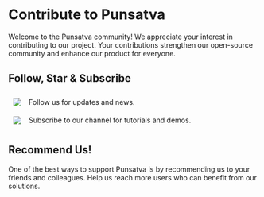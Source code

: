 # Contribute to Punsatva

Welcome to the Punsatva community! We appreciate your interest in contributing to our project. Your contributions strengthen our open-source community and enhance our product for everyone.

## Follow, Star & Subscribe

<div style="display: flex; align-items: center;">
    <a style="margin: 10px;" href="https://www.linkedin.com/company/punsatva/"><img src="https://badgen.net/static/follow/linkedin/blue"></a>
    <span style="margin-left: 5px;">Follow us for updates and news.</span>
</div>

<div style="display: flex; align-items: center;">
    <a style="margin: 10px;" href="https://www.youtube.com/@punsatva/videos"><img src="https://badgen.net/static/follow/youtube/red"></a>
    <span style="margin-left: 5px;">Subscribe to our channel for tutorials and demos.</span>
</div>

## Recommend Us!

One of the best ways to support Punsatva is by recommending us to your friends and colleagues. Help us reach more users who can benefit from our solutions.
